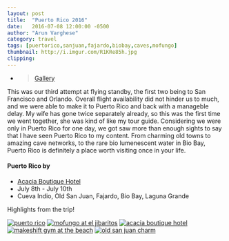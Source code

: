 ```yaml
---
layout: post
title:  "Puerto Rico 2016"
date:   2016-07-08 12:00:00 -0500
author: "Arun Varghese"
category: travel
tags: [puertorico,sanjuan,fajardo,biobay,caves,mofungo]
thumbnail: http://i.imgur.com/R1KRe85h.jpg
clipping: 
---
```


+ > [Gallery](http://imgur.com/a/CWr4t)

This was our third attempt at flying standby, the first two being to San Francisco and Orlando. Overall flight availability did not hinder us to much, and we were able to make it to Puerto Rico and back with a manageble delay. My wife has gone twice separately already, so this was the first time we went together, she was kind of like my tour guide. Considering we were only in Puerto Rico for one day, we got saw more than enough sights to say that I have seen Puerto Rico to my content. From charming old towns to amazing cave networks, to the rare bio lumenescent water in Bio Bay, Puerto Rico is definitely a place worth visiting once in your life.

#### Puerto Rico by <i class="fa fa-fw fa-plane"></i> 
+ <i class="fa fa-fw fa-bed"></i> [Acacia Boutique Hotel](http://acaciaboutiquehotel.com/)
+ <i class="fa fa-fw fa-calendar"></i> July 8th - July 10th
+ <i class="fa fa-fw fa-map-marker"></i> Cueva Indio, Old San Juan, Fajardo, Bio Bay, Laguna Grande

Highlights from the trip!

<div class="img-container">
	<a target="_blank" href="http://i.imgur.com/R1KRe85.jpg"><img class="img-travel" src="http://i.imgur.com/R1KRe85h.jpg" alt
	="puerto rico"/></a>
	<a target="_blank" href="http://i.imgur.com/HXRkTej.jpg"><img class="img-travel" src="http://i.imgur.com/HXRkTejh.jpg" alt="mofungo at el jibaritos"/></a>
	<a target="_blank" href="http://i.imgur.com/nXpu77o.jpg"><img class="img-travel" src="http://i.imgur.com/nXpu77oh.jpg" alt="acacia boutique hotel"/></a>
	<a target="_blank" href="http://i.imgur.com/4XeJnyk.jpg"><img class="img-travel" src="http://i.imgur.com/4XeJnyk.jpg" alt="makeshift gym at the beach"/></a>
	<a target="_blank" href="http://i.imgur.com/T6PhmXy.jpg"><img class="img-travel" src="http://i.imgur.com/T6PhmXyh.jpg" alt="old san juan charm"/></a>
</div>





